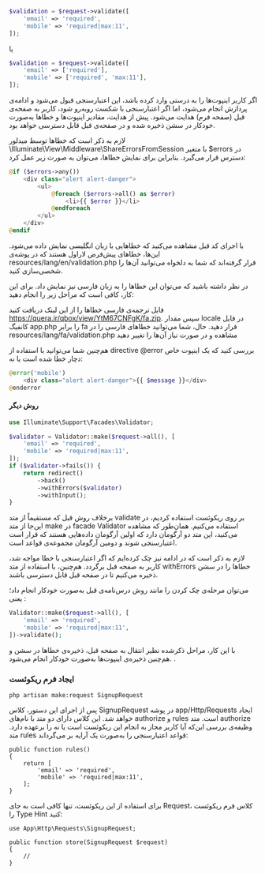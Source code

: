 ```php
$validation = $request->validate([
    'email' => 'required',
    'mobile' => 'required|max:11',
]);

```
یا
```php
$validation = $request->validate([
    'email' => ['required'],
    'mobile' => ['required', 'max:11'],
]);
```
اگر کاربر اینپوت‌ها را به درستی وارد کرده باشد، این اعتبار‌سنجی قبول می‌شود و ادامه‌ی پردازش انجام می‌شود، اما اگر اعتبار‌سنجی با شکست رو‌به‌رو شود، کاربر به صفحه‌ی قبل (صفحه فرم) هدایت می‌شود. پیش از هدایت، مقادیر اینپوت‌ها و خطا‌ها به‌صورت خودکار در سشن ذخیره شده و در صفحه‌ی قبل قابل دسترسی خواهد بود.

لازم به ذکر است که خطا‌ها توسط میدلور \Illuminate\View\Middleware\ShareErrorsFromSession با متغیر $errors در دسترس قرار می‌گیرد. بنابراین برای نمایش خطا‌ها، می‌توان به‌ صورت زیر عمل کرد:

```php
@if ($errors->any())
    <div class="alert alert-danger">
        <ul>
            @foreach ($errors->all() as $error)
                <li>{{ $error }}</li>
            @endforeach
        </ul>
    </div>
@endif
```
با اجرای کد قبل مشاهده می‌کنید که خطاهایی با زبان انگلیسی نمایش داده می‌شود. این‌ها، خطاهای پیش‌فرض لاراول هستند که در پوشه‌ی resources/lang/en/validation.php قرار گرفته‌اند که شما به دلخواه می‌توانید آن‌ها را شخصی‌سازی کنید.

در نظر داشته باشید که می‌توان این خطاها را به زبان فارسی نیز نمایش داد. برای این کار، کافی است که مراحل زیر را انجام دهید:

فایل ترجمه‌ی فارسی خطاها را از این لینک دریافت کنید
https://quera.ir/qbox/view/YtM67CNFgK/fa.zip.
سپس مقدار locale در فایل کانفیگ app.php را برابر fa قرار دهید.
حال، شما می‌توانید خطاهای فارسی را در resources/lang/fa/validation.php مشاهده و در صورت نیاز آن‌ها را تغییر دهید

هم‌چنین شما می‌توانید با استفاده از directive @error بررسی کنید که یک اینپوت خاص دچار خطا شده است یا نه:
```php
@error('mobile')
    <div class="alert alert-danger">{{ $message }}</div>
@enderror
```
#### روش دیگر
```php
use Illuminate\Support\Facades\Validator;

$validator = Validator::make($request->all(), [
    'email' => 'required',
    'mobile' => 'required|max:11',
]);
if ($validator->fails()) {
    return redirect()
        ->back()
        ->withErrors($validator)
        ->withInput();
}
```
برخلاف روش قبل که مستقیماً از متد validate بر‌ روی ریکوئست استفاده کردیم، در این‌جا از متد make در facade Validator استفاده می‌کنیم. همان‌طور که مشاهده می‌کنید، این متد دو آرگومان دارد که اولین آرگومان داده‌هایی هستند که قرار است اعتبار‌سنجی شوند و دومین آرگومان مجموعه‌ی قواعد است.

لازم به ذکر است که در ادامه نیز چک کرده‌ایم که اگر اعتبار‌سنجی با خطا مواجه شد، کاربر به صفحه قبل برگردد. هم‌چنین، با استفاده از متد withErrors خطاها را در سشن ذخیره می‌کنیم تا در صفحه قبل قابل دسترسی باشند.

می‌توان مرحله‌ی چک کردن را مانند روش درس‌نامه‌ی قبل به‌صورت خودکار انجام داد؛ یعنی
:
```php
Validator::make($request->all(), [
    'email' => 'required',
    'mobile' => 'required|max:11',
])->validate();
```
با این کار، مراحل ذکرشده نظیر انتقال به صفحه قبل، ذخیره‌ی خطاها در سشن و هم‌چنین ذخیره‌ی اینپوت‌ها به‌صورت خودکار انجام می‌شود.
.


### ایجاد فرم ریکوئست
```
php artisan make:request SignupRequest
```
پس از اجرای این دستور، کلاس SignupRequest در پوشه app/Http/Requests ایجاد خواهد شد. این کلاس دارای دو متد با نام‌های authorize و rules است. متد authorize وظیفه‌ی بررسی این‌که آیا کاربر مجاز به انجام این ریکوئست است یا نه را بر‌عهده دارد. متد rules قواعد اعتبار‌سنجی را به‌صورت یک آرایه بر می‌گرداند:
```
public function rules()
{
    return [
        'email' => 'required',
        'mobile' => 'required|max:11',
    ];
}
```
برای استفاده از این ریکوئست، تنها کافی است به جای Request، کلاس فرم ریکوئست را Type Hint کنید:
```
use App\Http\Requests\SignupRequest;

public function store(SignupRequest $request)
{
    //
}
```
